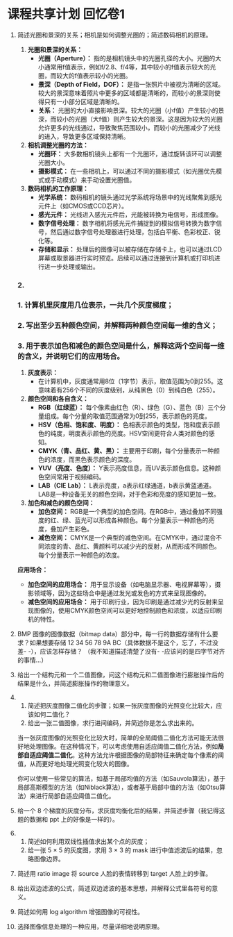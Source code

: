# 课程共享计划 回忆卷1

1. 简述光圈和景深的关系；相机是如何调整光圈的；简述数码相机的原理。

   1. **光圈和景深的关系：**
      - **光圈（Aperture）：** 指的是相机镜头中的光圈孔径的大小。光圈的大小通常用f值表示，例如f/2.8、f/4等，其中较小的f值表示较大的光圈，而较大的f值表示较小的光圈。
      - **景深（Depth of Field，DOF）：** 是指一张照片中被视为清晰的区域。较大的景深意味着照片中更多的区域都是清晰的，而较小的景深则使得只有一小部分区域是清晰的。
      - **关系：** 光圈的大小直接影响景深。较大的光圈（小f值）产生较小的景深，而较小的光圈（大f值）则产生较大的景深。这是因为较大的光圈允许更多的光线通过，导致聚焦范围较小，而较小的光圈减少了光线的进入，导致更多区域保持清晰。
   2. **相机调整光圈的方法：**
      - **光圈环：** 大多数相机镜头上都有一个光圈环，通过旋转该环可以调整光圈大小。
      - **摄影模式：** 在一些相机上，可以通过不同的摄影模式（如光圈优先模式或手动模式）来手动设置光圈值。
   3. **数码相机的工作原理：**
      - **光学系统：** 数码相机的镜头通过光学系统将场景中的光线聚焦到感光元件上（如CMOS或CCD芯片）。
      - **感光元件：** 光线进入感光元件后，光能被转换为电信号，形成图像。
      - **数字信号处理：** 数字相机将感光元件捕捉到的模拟信号转换为数字信号，然后通过数字信号处理器进行处理，包括白平衡、色彩校正、锐化等。
      - **存储和显示：** 处理后的图像可以被存储在存储卡上，也可以通过LCD屏幕或取景器进行实时预览。后续可以通过连接到计算机或打印机进行进一步处理或输出。

   ### 2.    

   ### 1. 计算机里灰度用几位表示，一共几个灰度梯度；

   ### 	2. 写出至少五种颜色空间，并解释两种颜色空间每一维的含义；

   ### 	3. 用于表示加色和减色的颜色空间是什么，解释这两个空间每一维的含义，并说明它们的应用场合。

   1. **灰度表示：**
      - 在计算机中，灰度通常用8位（1字节）表示，取值范围为0到255。这意味着有256个不同的灰度级别，从纯黑色（0）到纯白色（255）。
   2. **颜色空间和各自含义：**
      - **RGB（红绿蓝）：** 每个像素由红色（R）、绿色（G）、蓝色（B）三个分量组成。每个分量的取值范围通常为0到255，表示颜色的亮度。
      - **HSV（色相、饱和度、明度）：** 色相表示颜色的类型，饱和度表示颜色的纯度，明度表示颜色的亮度。HSV空间更符合人类对颜色的感知。
      - **CMYK（青、品红、黄、黑）：** 主要用于印刷，每个分量表示一种颜色的浓度，而黑色表示颜色的深度。
      - **YUV（亮度、色度）：** Y表示亮度信息，而UV表示颜色信息。这种颜色空间常用于视频编码。
      - **LAB（CIE Lab）：** L表示亮度，a表示红绿通道，b表示黄蓝通道。LAB是一种设备无关的颜色空间，对于色彩和亮度的感知更加一致。
   3. **加色和减色的颜色空间：**
      - **加色空间：** RGB是一个典型的加色空间。在RGB中，通过叠加不同强度的红、绿、蓝光可以形成各种颜色。每个分量表示一种颜色的亮度，叠加产生彩色。
      - **减色空间：** CMYK是一个典型的减色空间。在CMYK中，通过混合不同浓度的青、品红、黄颜料可以减少光的反射，从而形成不同颜色。每个分量表示一种颜色的浓度。

   **应用场合：**

   - **加色空间的应用场合：** 用于显示设备（如电脑显示器、电视屏幕等），摄影领域等，因为这些场合中是通过发光或发色的方式来呈现图像的。
   - **减色空间的应用场合：** 用于印刷行业，因为印刷是通过减少光的反射来呈现图像的，使用CMYK颜色空间可以更好地控制颜色和浓度，以适应印刷机的特性。

2. BMP 图像的图像数据（bitmap data）部分中，每一行的数据存储有什么要求？如果想要存储 12 34 56 78 9A BC（具体数据不是这个，忘了，不过没差- -），应该怎样存储？ （我不知道描述清楚了没有- -应该问的是四字节对齐的事情...）

3. 给出一个结构元和一个二值图像，问这个结构元和二值图像进行膨胀操作后的结果是什么，并简述膨胀操作的物理意义。

4. 1. 简述把灰度图像二值化的步骤；如果一张灰度图像的光照变化比较大，应该如何二值化？
   2. 给出一张二值图像，求行进间编码，并简述你是怎么求出来的。

   当一张灰度图像的光照变化比较大时，简单的全局阈值二值化方法可能无法很好地处理图像。在这种情况下，可以考虑使用自适应阈值二值化方法，例如**局部自适应阈值二值化**。这种方法允许根据图像的局部特征来确定每个像素的阈值，从而更好地处理光照变化较大的图像。

   你可以使用一些常见的算法，如基于局部均值的方法（如Sauvola算法），基于局部高斯模型的方法（如Niblack算法），或者基于局部中值的方法（如Otsu算法）来进行局部自适应阈值二值化。

   

5. 给一个 8 个梯度的灰度分布，求灰度均衡化后的结果，并简述步骤（我记得这题的数据和 ppt 上的好像是一样的）。

6. 1. 简述如何利用双线性插值求出某个点的灰度；
   2. 给一张 5 × 5 的灰度图，求用 3 × 3 的 mask 进行中值滤波后的结果，忽略图像边界。

7. 简述用 ratio image 将 source 人脸的表情转移到 target 人脸上的步骤。

8. 给出双边滤波的公式，简述双边滤波的基本思想，并解释公式里各符号的意义。

9. 简述如何用 log algorithm 增强图像的可视性。

10. 选择图像信息处理的一种应用，尽量详细地说明原理。
